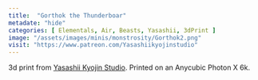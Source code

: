 ```yaml
---
title:  "Gorthok the Thunderboar"
metadate: "hide"
categories: [ Elementals, Air, Beasts, Yasashii, 3dPrint ]
image: "/assets/images/minis/monstrosity/Gorthok2.png"
visit: "https://www.patreon.com/Yasashiikyojinstudio"
---
```

3d print from [Yasashii Kyojin Studio](https://www.patreon.com/Yasashiikyojinstudio). 
Printed on an Anycubic Photon X 6k.